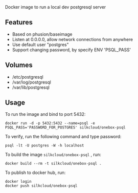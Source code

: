 Docker image to run a local dev postgresql server

## Features
* Based on phusion/baseimage
* Listen at 0.0.0.0, allow network connections from anywhere
* Use default user "postgres"
* Support changing password, by specify ENV 'PSQL_PASS'

## Volumes
* /etc/postgresql
* /var/log/postgresql
* /var/lib/postgresql

## Usage
To run the image and bind to port 5432:

```
docker run -d -p 5432:5432 --name=psql -e PSQL_PASS='PASSWORD_FOR_POSTGRES' silkcloud/onebox-psql
```

To verify, run the following command and type password:

```
psql -lt -U postgres -W -h localhost
```

To build the image `silkcloud/onebox-psql` , run:

```
docker build --rm -t silkcloud/onebox-psql .
```

To publish to docker hub, run:

```
docker login
docker push silkcloud/onebox-psql
```
